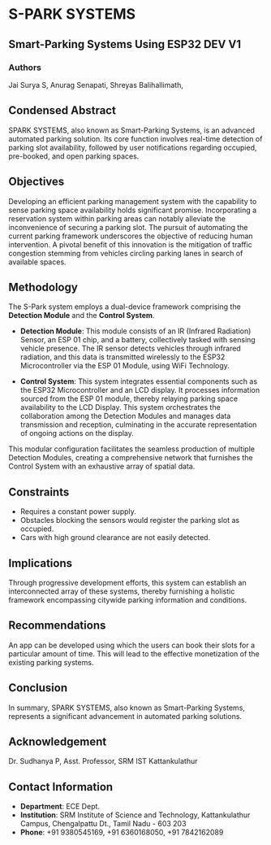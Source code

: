 # S-PARK SYSTEMS

## Smart-Parking Systems Using ESP32 DEV V1

### Authors
Jai Surya S, Anurag Senapati, Shreyas Balihallimath,

## Condensed Abstract

SPARK SYSTEMS, also known as Smart-Parking Systems, is an advanced automated parking solution. Its core function involves real-time detection of parking slot availability, followed by user notifications regarding occupied, pre-booked, and open parking spaces.

## Objectives

Developing an efficient parking management system with the capability to sense parking space availability holds significant promise. Incorporating a reservation system within parking areas can notably alleviate the inconvenience of securing a parking slot. The pursuit of automating the current parking framework underscores the objective of reducing human intervention. A pivotal benefit of this innovation is the mitigation of traffic congestion stemming from vehicles circling parking lanes in search of available spaces.

## Methodology

The S-Park system employs a dual-device framework comprising the **Detection Module** and the **Control System**.

- **Detection Module**: This module consists of an IR (Infrared Radiation) Sensor, an ESP 01 chip, and a battery, collectively tasked with sensing vehicle presence. The IR sensor detects vehicles through infrared radiation, and this data is transmitted wirelessly to the ESP32 Microcontroller via the ESP 01 Module, using WiFi Technology.

- **Control System**: This system integrates essential components such as the ESP32 Microcontroller and an LCD display. It processes information sourced from the ESP 01 module, thereby relaying parking space availability to the LCD Display. This system orchestrates the collaboration among the Detection Modules and manages data transmission and reception, culminating in the accurate representation of ongoing actions on the display.

This modular configuration facilitates the seamless production of multiple Detection Modules, creating a comprehensive network that furnishes the Control System with an exhaustive array of spatial data.

## Constraints

- Requires a constant power supply.
- Obstacles blocking the sensors would register the parking slot as occupied.
- Cars with high ground clearance are not easily detected.

## Implications

Through progressive development efforts, this system can establish an interconnected array of these systems, thereby furnishing a holistic framework encompassing citywide parking information and conditions.

## Recommendations

An app can be developed using which the users can book their slots for a particular amount of time. This will lead to the effective monetization of the existing parking systems.

## Conclusion

In summary, SPARK SYSTEMS, also known as Smart-Parking Systems, represents a significant advancement in automated parking solutions.

## Acknowledgement

Dr. Sudhanya P, Asst. Professor, SRM IST Kattankulathur

## Contact Information

- **Department**: ECE Dept.
- **Institution**: SRM Institute of Science and Technology, Kattankulathur Campus, Chengalpattu Dt., Tamil Nadu - 603 203
- **Phone**: +91 9380545169, +91 6360168050, +91 7842162089
